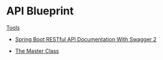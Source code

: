 
# API Blueprint

[Tools](https://apiblueprint.org/tools.html)

* [Spring Boot RESTful API Documentation With Swagger 2](https://dzone.com/articles/spring-boot-restful-api-documentation-with-swagger)

* [The Master Class](https://github.com/eugenp/tutorials)
